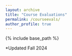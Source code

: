 ```yaml
---
layout: archive
title: "Course Evaluations"
permalink: /courseevals/
author_profile: true
---
```


{% include base_path %}


<object data="../files/Bortner_CV.pdf" width="1000" height="1000" type='application/pdf'></object>

*Updated Fall 2024
